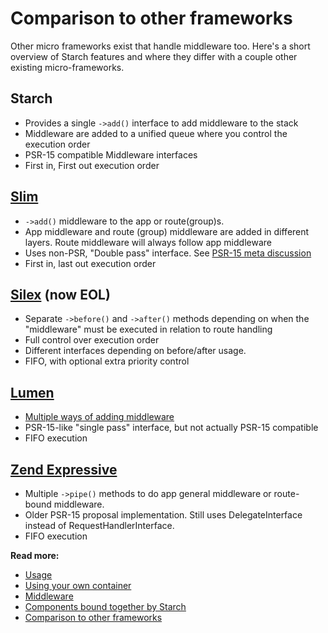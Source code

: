 # Comparison to other frameworks
 
 Other micro frameworks exist that handle middleware too. Here's a short overview of Starch features and where they 
 differ with a couple other existing micro-frameworks.
 
 ## Starch
 
 - Provides a single `->add()` interface to add middleware to the stack
 - Middleware are added to a unified queue where you control the execution order
 - PSR-15 compatible Middleware interfaces
 - First in, First out execution order
 
 ## [Slim](https://www.slimframework.com/)
 
 - `->add()` middleware to the app or route(group)s.
 - App middleware and route (group) middleware are added in different layers. Route middleware will always follow app 
 middleware
 - Uses non-PSR, "Double pass" interface. See [PSR-15 meta discussion](https://github.com/php-fig/fig-standards/blob/master/proposed/http-handlers/request-handlers-meta.md#4-request-handler-approaches)
 - First in, last out execution order
 
 ## [Silex](https://silex.symfony.com/) (now EOL)
 
 - Separate `->before()` and `->after()` methods depending on when the "middleware" must be executed in relation to 
 route handling
 - Full control over execution order
 - Different interfaces depending on before/after usage.
 - FIFO, with optional extra priority control 
 
 ## [Lumen](https://lumen.laravel.com/)
 
 - [Multiple ways of adding middleware](https://lumen.laravel.com/docs/5.5/middleware#registering-middleware)
 - PSR-15-like "single pass" interface, but not actually PSR-15 compatible
 - FIFO execution
 
 ## [Zend Expressive](https://docs.zendframework.com/zend-expressive/)
 
 - Multiple `->pipe()` methods to do app general middleware or route-bound middleware.
 - Older PSR-15 proposal implementation. Still uses DelegateInterface instead of RequestHandlerInterface.
 - FIFO execution
 
**Read more:**

- [Usage](docs/usage.md)
- [Using your own container](docs/containers.md)
- [Middleware](docs/middleware.md)
- [Components bound together by Starch](docs/components.md)
- [Comparison to other frameworks](docs/comparison.md)
